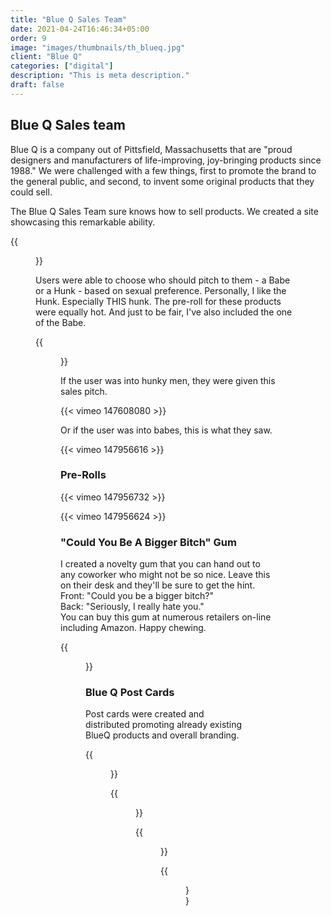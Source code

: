 ```yaml
---
title: "Blue Q Sales Team"
date: 2021-04-24T16:46:34+05:00
order: 9
image: "images/thumbnails/th_blueq.jpg"
client: "Blue Q"
categories: ["digital"]
description: "This is meta description."
draft: false
---
```


## Blue Q Sales team

Blue Q is a company out of Pittsfield, Massachusetts that are "proud designers and manufacturers of life-improving, joy-bringing products since 1988." We were challenged with a few things, first to promote the brand to the general public, and second, to invent some original products that they could sell.  

The Blue Q Sales Team sure knows how to sell products. We created a site showcasing this remarkable ability.

{{<figure src="/images/portfolio/blueq/blueqsalesteam.jpg">}}

Users were able to choose who should pitch to them - a Babe or a Hunk - based on sexual preference. Personally, I like the Hunk. Especially THIS hunk. The pre-roll for these products were equally hot. And just to be fair, I've also included the one of the Babe.

{{<figure src="/images/portfolio/blueq/sales+team+web.jpg">}}

If the user was into hunky men, they were given this sales pitch.

{{< vimeo 147608080 >}}

Or if the user was into babes, this is what they saw.

{{< vimeo 147956616 >}}

### Pre-Rolls

{{< vimeo 147956732 >}}

{{< vimeo 147956624 >}}

### "Could You Be A Bigger Bitch" Gum

I created a novelty gum that you can hand out to any coworker who might not be so nice. Leave this on their desk and they'll be sure to get the hint.  
Front:  "Could you be a bigger bitch?"  
Back:  "Seriously, I really hate you."  
You can buy this gum at numerous retailers on-line including Amazon. Happy chewing.

{{<figure src="/images/portfolio/blueq/bitchgum.jpg">}}

### Blue Q Post Cards

Post cards were created and distributed promoting already existing BlueQ products and overall branding.

{{<figure src="/images/portfolio/blueq/BlueQPostcardJesus.jpg">}}

{{<figure src="/images/portfolio/blueq/BlueQPostcardDousche.jpg">}}

{{<figure src="/images/portfolio/blueq/J1800x1200-00821.jpg">}}

{{<figure src="/images/portfolio/blueq/J1800x1200-00823.jpg">}}

